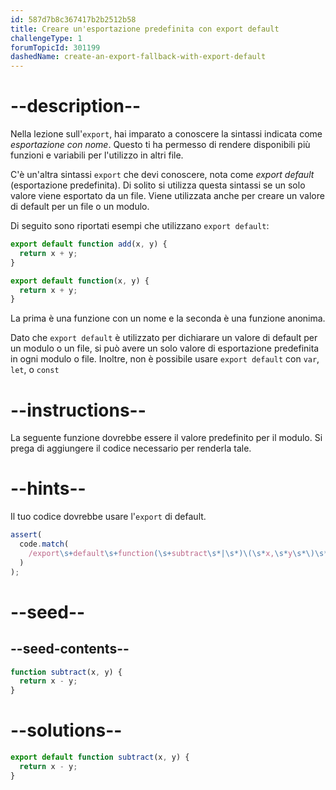 ```yaml
---
id: 587d7b8c367417b2b2512b58
title: Creare un'esportazione predefinita con export default
challengeType: 1
forumTopicId: 301199
dashedName: create-an-export-fallback-with-export-default
---
```


# --description--

Nella lezione sull'`export`, hai imparato a conoscere la sintassi indicata come <dfn>esportazione con nome</dfn>. Questo ti ha permesso di rendere disponibili più funzioni e variabili per l'utilizzo in altri file.

C'è un'altra sintassi `export` che devi conoscere, nota come <dfn>export default</dfn> (esportazione predefinita). Di solito si utilizza questa sintassi se un solo valore viene esportato da un file. Viene utilizzata anche per creare un valore di default per un file o un modulo.

Di seguito sono riportati esempi che utilizzano `export default`:

```js
export default function add(x, y) {
  return x + y;
}

export default function(x, y) {
  return x + y;
}
```

La prima è una funzione con un nome e la seconda è una funzione anonima.

Dato che `export default` è utilizzato per dichiarare un valore di default per un modulo o un file, si può avere un solo valore di esportazione predefinita in ogni modulo o file. Inoltre, non è possibile usare `export default` con `var`, `let`, o `const`

# --instructions--

La seguente funzione dovrebbe essere il valore predefinito per il modulo. Si prega di aggiungere il codice necessario per renderla tale.

# --hints--

Il tuo codice dovrebbe usare l'`export` di default.

```js
assert(
  code.match(
    /export\s+default\s+function(\s+subtract\s*|\s*)\(\s*x,\s*y\s*\)\s*{/g
  )
);
```

# --seed--

## --seed-contents--

```js
function subtract(x, y) {
  return x - y;
}
```

# --solutions--

```js
export default function subtract(x, y) {
  return x - y;
}
```
